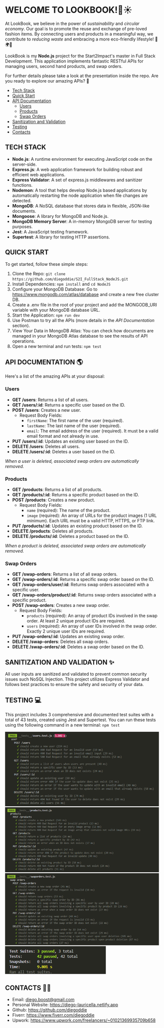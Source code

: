 # WELCOME TO LOOKBOOK!👕☀️
At LookBook, we believe in the power of *sustainability* and *circular economy*. Our goal is to promote the reuse and exchange of pre-loved fashion items. By connecting users and products in a meaningful way, we contribute to *reducing waste* and embracing a more eco-friendly lifestyle! 💚🌍👗

LookBook is my **Node.js** project for the Start2Impact's master in Full Stack Development. This application implements fantastic RESTful APIs for managing users, second hand products, and swap orders.

For further details please take a look at the presentation inside the repo.
Are you ready to explore our amazing APIs? 🎉

- [Tech Stack](#tech-stack)
- [Quick Start](#quick-start)
- [API Documentation](#api-documentation)
  - [Users](#users)
  - [Products](#products)
  - [Swap Orders](#swap-orders)
- [Sanitization and Validation](#sanitization-and-validation)
- [Testing](#testing)
- [Contacts](#contacts)

## TECH STACK
- **Node.js**: A runtime environment for executing JavaScript code on the server-side.
- **Express.js**: A web application framework for building robust and efficient web applications.
- **Express Validator**: A set of express.js middlewares and sanitizer functions.
- **Nodemon**: A tool that helps develop Node.js based applications by automatically restarting the node application when file changes are detected.
- **MongoDB**: A NoSQL database that stores data in flexible, JSON-like documents.
- **Mongoose**: A library for MongoDB and Node.js.
- **MongoDB Memory Server**: A in-memory MongoDB server for testing purposes.
- **Jest**: A JavaScript testing framework.
- **Supertest**: A library for testing HTTP assertions.

## QUICK START
To get started, follow these simple steps:

1. Clone the Repo: `git clone https://github.com/diegoddie/S2I_FullStack_NodeJS.git`
2. Install Dependencies: `npm install` and `cd NodeJS`
3. Configure your MongoDB Database: Go to https://www.mongodb.com/atlas/database and create a new free cluster DB. 
4. Create a .env file in the root of your project and add the MONGODB_URI variable with your MongoDB database URL.
5. Start the Application: `npm run dev`
6. Use Postman to try all the APIs (more details in the *API Documentation* section).
7. View Your Data in MongoDB Atlas: You can check how documents are managed in your MongoDB Atlas database to see the results of API operations.
8. Open a new terminal and run tests: `npm test`

## API DOCUMENTATION 🌎
Here's a list of the amazing APIs at your disposal:

### Users 
- **GET /users**: Returns a list of all users.
- **GET /users/:id**: Returns a specific user based on the ID.
- **POST /users**: Creates a new user.
    - Request Body Fields:
        - `firstName`: The first name of the user (required).
        - `lastName`: The last name of the user (required).
        - `email`: The email address of the user (required). It must be a valid email format and not already in use.
- **PUT /users/:id**: Updates an existing user based on the ID.
- **DELETE /users**: Deletes all users.
- **DELETE /users/:id**: Deletes a user based on the ID.

*When a user is deleted, associated swap orders are automatically removed.*

### Products 
- **GET /products**: Returns a list of all products.
- **GET /products/:id**: Returns a specific product based on the ID.
- **POST /products**: Creates a new product.
    - Request Body Fields:
        - `name` (required): The name of the product.
        - `image` (required): An array of URLs for the product images (1 URL minimum). Each URL must be a valid HTTP, HTTPS, or FTP link.
- **PUT /products/:id**: Updates an existing product based on the ID.
- **DELETE /products**: Deletes all products.
- **DELETE /products/:id**: Deletes a product based on the ID.

*When a product is deleted, associated swap orders are automatically removed.*

### Swap Orders
- **GET /swap-orders**: Returns a list of all swap orders.
- **GET /swap-orders/:id**: Returns a specific swap order based on the ID.
- **GET /swap-orders/user/:id**: Returns swap orders associated with a specific user.
- **GET /swap-orders/product/:id**: Returns swap orders associated with a specific product.
- **POST /swap-orders**: Creates a new swap order.
    - Request Body Fields:
        - `products` (required): An array of product IDs involved in the swap order. At least 2 unique product IDs are required.
        - `users` (required): An array of user IDs involved in the swap order. Exactly 2 unique user IDs are required.
- **PUT /swap-orders/:id**: Updates an existing swap order.
- **DELETE /swap-orders**: Deletes all swap orders.
- **DELETE /swap-orders/:id**: Deletes a swap order based on the ID.

## SANITIZATION AND VALIDATION ✨
All user inputs are sanitized and validated to prevent common security issues such NoSQL Injection. This project utilizes Express Validator and follows best practices to ensure the safety and security of your data.

## TESTING 💻
This project includes 3 comprehensive and documented test suites with a total of 43 tests, created using Jest and Supertest. You can run these tests using the following command in a new terminal:
`npm test`

![User Tests](images/user_test.png)
![Products Tests](images/products_test.png)
![Swap Order Tests](images/swaporders_test.png)
![Tests successfully completed](images/tests_completed.png)

## CONTACTS 👋🏻
- Email: diego.boost@gmail.com
- Personal Website: https://diego-lauricella.netlify.app
- Github: https://github.com/diegoddie
- Fiverr: https://www.fiverr.com/diegoddie 
- Upwork: https://www.upwork.com/freelancers/~01021369935709b658 